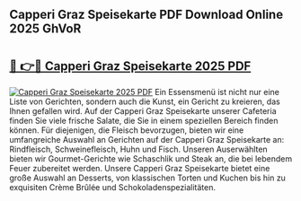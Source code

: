## Capperi Graz Speisekarte PDF Download Online 2025 GhVoR

# <h2><a href="http://gc8n3e.nevu.top/?p=Capperi+Graz+Speisekarte">🔗 👉🔴 Capperi Graz Speisekarte 2025 PDF</a></h2>

[![Capperi Graz Speisekarte 2025 PDF](https://i.imgur.com/dBaPXMq.png)](http://gc8n3e.nevu.top/?p=Capperi+Graz+Speisekarte)
Ein Essensmenü ist nicht nur eine Liste von Gerichten, sondern auch die Kunst, ein Gericht zu kreieren, das Ihnen gefallen wird. Auf der Capperi Graz Speisekarte unserer Cafeteria finden Sie viele frische Salate, die Sie in einem speziellen Bereich finden können. Für diejenigen, die Fleisch bevorzugen, bieten wir eine umfangreiche Auswahl an Gerichten auf der Capperi Graz Speisekarte an: Rindfleisch, Schweinefleisch, Huhn und Fisch. Unseren Auserwählten bieten wir Gourmet-Gerichte wie Schaschlik und Steak an, die bei lebendem Feuer zubereitet werden. Unsere Capperi Graz Speisekarte bietet eine große Auswahl an Desserts, von klassischen Torten und Kuchen bis hin zu exquisiten Crème Brûlée und Schokoladenspezialitäten.
